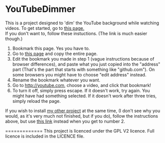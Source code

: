 YouTubeDimmer
=============
This is a project designed to 'dim' the YouTube background while watching videos.
To get started, go to [this page.](http://www.repbot.org/thislooksfun/youtubedimmer.html)  
If you don't want to, follow these instuctions. (The link is much easier though.)  
1. Bookmark this page. Yes you have to.  
2. Go to [this page](https://raw.githubusercontent.com/thislooksfun/YouTubeDimmer/master/BookmarkletScript) and copy the entire page.  
3. Edit the bookmark you made in step 1 (vague instructions because of browser differences), and paste what you just copied into the "address" part (That's the part that starts with something like "github.com"). On some browsers you might have to choose "edit address" instead.  
4. Rename the bookmark whatever you want.  
5. Go to <http://youtube.com>, choose a video, and click that bookmark!  
6. To turn it off, simply press escape. If it doesn't work, try again. You might have had something selected. If it doesn't work after three tries, simply reload the page.  

If you wish to install [my other project](https://github.com/thislooksfun/YouTubeNightMode) at the same time, (I don't see why you would, as it's very much not finished, but if you do), follow the instructions above, but use [this link](https://raw.githubusercontent.com/thislooksfun/YouTubeDimmer/master/DualInstallationBookmarkletScript) instead when you get to number 2.

=============
This project is licenced under the GPL V2 licence. Full licence is included in the LICENCE file.
